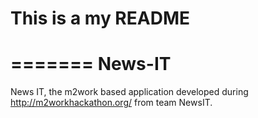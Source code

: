 
# This is a my README 
=======
News-IT
=======

News IT, the m2work based application developed during http://m2workhackathon.org/ from team NewsIT.


